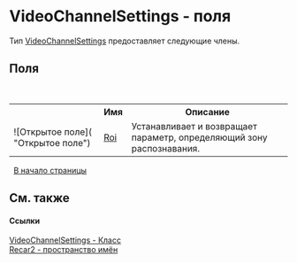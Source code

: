 # VideoChannelSettings - поля
 

Тип <a href="e9c16317-8a46-c70d-6253-3004e99076b2">VideoChannelSettings</a> предоставляет следующие члены.


## Поля
&nbsp;<table><tr><th></th><th>Имя</th><th>Описание</th></tr><tr><td>![Открытое поле]( "Открытое поле")</td><td><a href="1dd0d9dd-b18e-b4e7-3ef9-2cd69e5a29bc">Roi</a></td><td>
Устанавливает и возвращает параметр, определяющий зону распознавания.</td></tr></table>&nbsp;
<a href="#videochannelsettings---поля">В начало страницы</a>

## См. также


#### Ссылки
<a href="e9c16317-8a46-c70d-6253-3004e99076b2">VideoChannelSettings - Класс</a><br /><a href="0dd0c505-07fc-c3e8-128c-d1a0701f2a29">Recar2 - пространство имён</a><br />